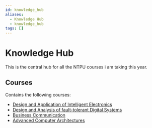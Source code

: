 ```yaml
---
id: knowledge_hub
aliases:
  - Knowledge Hub
  - knowledge_hub
tags: []
---
```


# Knowledge Hub

This is the central hub for all the NTPU courses i am taking this year.

## Courses

Contains the following courses:

- [Design and Application of Intelligent Electronics](2024-09-09-design_and_application_of_intelligent_electronics.md)
- [Design and Analysis of fault-tolerant Digital Systems](2024-09-10-design-and-analysis-of-fault-tolerant-digital-systems.md)
- [Business Communication](2024-09-10-business-communication.md)
- [Advanced Computer Architectures](2024-09-10-advanced-computer-architectures.md)
